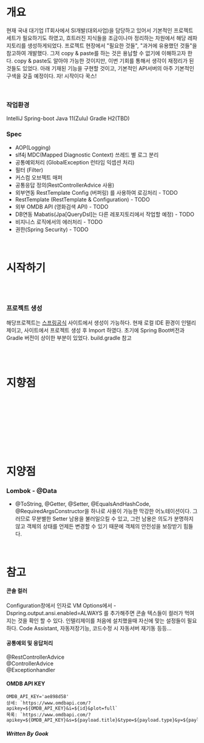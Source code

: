 
# 개요
현재 국내 대기업 IT회사에서 SI개발(대외사업)을 담당하고 있어서 기본적인 프로젝트 세트가 필요하기도 하였고,
흐트러진 지식들을 조금이나마 정리하는 차원에서 해당 레파지토리를 생성하게되었다.
프로젝트 현장에서 "필요한 것들", "과거에 유용했던 것들"을 참고하여 개발했다.
그저 copy & paste를 하는 것은 용납할 수 없기에 이해하고자 한다.
copy & paste도 알아야 가능한 것이지만, 이번 기회를 통해서 생각이 재정리가 된 것들도 있었다.
아래 기재된 기능을 구현할 것이고, 기본적인 API서버의 아주 기본적인 구색을 갖출 예정이다.
자! 시작이다 꾹스!

<br />

### 작업환경
IntelliJ
Spring-boot
Java 11(Zulu)
Gradle
H2(TBD)

### Spec
* AOP(Logging) 
* slf4j MDC(Mapped Diagnostic Context) 쓰레드 별 로그 분리
* 공통예외처리 (GlobalException 런타임 익셉션 처리)
* 필터 (Filter)
* 커스컴 오브젝트 매퍼
* 공통응답 정의(RestControllerAdvice 사용)
* 외부연동 RestTemplate Config (버퍼링) 를 사용하여 로깅처리 - TODO
* RestTemplate (RestTemplate & Configuration) - TODO
* 외부 OMDB API (영화검색 API) - TODO
* DB연동 Mabatis(Jpa[QueryDsl]는 다른 레포지토리에서 작업할 예정) - TODO
* 비지니스 로직에서의 에러처리 - TODO
* 권한(Spring Security) - TODO
<br />

# 시작하기


<br />
<br />

### 프로젝트 생성
해당프로젝트는 [스프링공식](https://start.spring.io/) 사이트에서 생성이 가능하다.
현재 로컬 IDE 환경이 인텔리제이고, 사이트에서 프로젝트 생성 후 Import 하였다.
초기에 Spring Boot버전과 Gradle 버전이 상이한 부분이 있었다. build.gradle 참고

<br />
<br />

# 지향점
<br />
<br />
<br />
<br />
<br />
<br />
<br />
<br />

# 지양점
### Lombok - @Data
* @ToString, @Getter, @Setter, @EqualsAndHashCode, 
@RequiredArgsConstructor을 하나로 사용이 가능한 막강한 어노테이션이다.
그러므로 무분별한 Setter 남용을 불러일으킬 수 있고, 그런 남용은 의도가 분명하지 않고 객체의 상태를 
언제든 변경할 수 있기 때문에 객체의 안전성을 보장받기 힘들다.
<br />

# 참고
#### 콘솔 컬러
Configuration창에서 인자로 VM Options에서 -Dspring.output.ansi.enabled=ALWAYS 를 추가해주면 콘솔 
텍스들이 컬러가 먹여지는 것을 확인 할 수 있다.
인텔리제이를 처음에 설치했을때 자신에 맞는 설정들이 필요하다. Code Assistant, 자동저장기능, 코드수정 시 자동서버 재기동 등등...

#### 공통예외 및 응답처리
@RestControllerAdvice <br />
@ControllerAdvice <br />
@Exceptionhandler <br />

#### OMDB API KEY

    OMDB_API_KEY='ae898d58'
    상세: `https://www.omdbapi.com/?apikey=${OMDB_API_KEY}&i=${id}&plot=full`
    목록: `https://www.omdbapi.com/?apikey=${OMDB_API_KEY}&s=${payload.title}&type=${payload.type}&y=${payload.year}&page=${payload.page}`


##### Written By Gook

